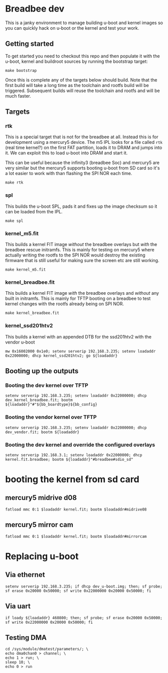# Breadbee dev

This is a janky environment to manage building u-boot and kernel images so you can quickly
hack on u-boot or the kernel and test your work.

## Getting started

To get started you need to checkout this repo and then populate it with the u-boot, kernel
and buildroot sources by running the bootstrap target:

```
make bootstrap
```

Once this is complete any of the targets below should build. Note that the first build will
take a long time as the toolchain and rootfs build will be triggered. Subsequent builds will
reuse the toolchain and rootfs and will be much faster.

## Targets

### rtk

This is a special target that is not for the breadbee at all. Instead this is for development
using a mercury5 device. The m5 IPL looks for a file called ```rtk``` (real time kernel?) on 
the first FAT partition, loads it to DRAM and jumps into it. We can exploit this to load u-boot
into DRAM and start it.

This can be useful because the infinity3 (breadbee Soc) and mercury5 are very similar but the
mercury5 supports booting u-boot from SD card so it's a lot easier to work with than flashing
the SPI NOR each time.

```
make rtk
```

### spl

This builds the u-boot SPL, pads it and fixes up the image checksum so it can be loaded from
the IPL.

```
make spl
```

### kernel_m5.fit

This builds a kernel FIT image *without* the breadbee overlays but *with* the breadbee rescue initramfs.
This is mainly for testing on mercury5 where actually writing the rootfs to the SPI NOR would
destroy the existing firmware that is still useful for making sure the screen etc are still working.

```
make kernel_m5.fit
```

### kernel_breadbee.fit

This builds a kernel FIT image *with* the breadbee overlays and *without* any built in initramfs.
This is mainly for TFTP booting on a breadbee to test kernel changes with the rootfs already
being on SPI NOR.

```
make kernel_breadbee.fit
```

### kernel_ssd201htv2

This builds a kernel with an appended DTB for the ssd201htv2 with the vendor u-boot

```
mw 0x16002000 0x1e0; setenv serverip 192.168.3.235; setenv loadaddr 0x22000000; dhcp kernel_ssd201htv2; go ${loadaddr}
```

## Booting up the outputs

### Booting the dev kernel over TFTP

```
setenv serverip 192.168.3.235; setenv loadaddr 0x22000000; dhcp dev_kernel_breadbee.fit; bootm ${loadaddr}"#"${bb_boardtype}${bb_config}
```

###  Booting the vendor kernel over TFTP

```
setenv serverip 192.168.3.235; setenv loadaddr 0x22000000; dhcp dev_vendor.fit; bootm ${loadaddr}
```

###  Booting the dev kernel and override the configured overlays

```
setenv serverip 192.168.3.1; setenv loadaddr 0x22000000; dhcp kernel.fit.breadbee; bootm ${loadaddr}"#breadbee#sdio_sd"
```

# booting the kernel from sd card

## mercury5 midrive d08

```fatload mmc 0:1 $loadaddr kernel.fit; bootm $loadaddr#midrive08```

## mercury5 mirror cam

```fatload mmc 0:1 $loadaddr kernel.fit; bootm $loadaddr#mirrorcam```

# Replacing u-boot

## Via ethernet

```
setenv serverip 192.168.3.235; if dhcp dev_u-boot.img; then; sf probe; sf erase 0x20000 0x50000; sf write 0x22000000 0x20000 0x50000; fi
```

## Via uart

```
if loady ${loadaddr} 460800; then; sf probe; sf erase 0x20000 0x50000; sf write 0x22000000 0x20000 0x50000; fi
```


## Testing DMA

```
cd /sys/module/dmatest/parameters/; \
echo dma0chan0 > channel; \
echo 1 > run; \
sleep 10; \
echo 0 > run
```
